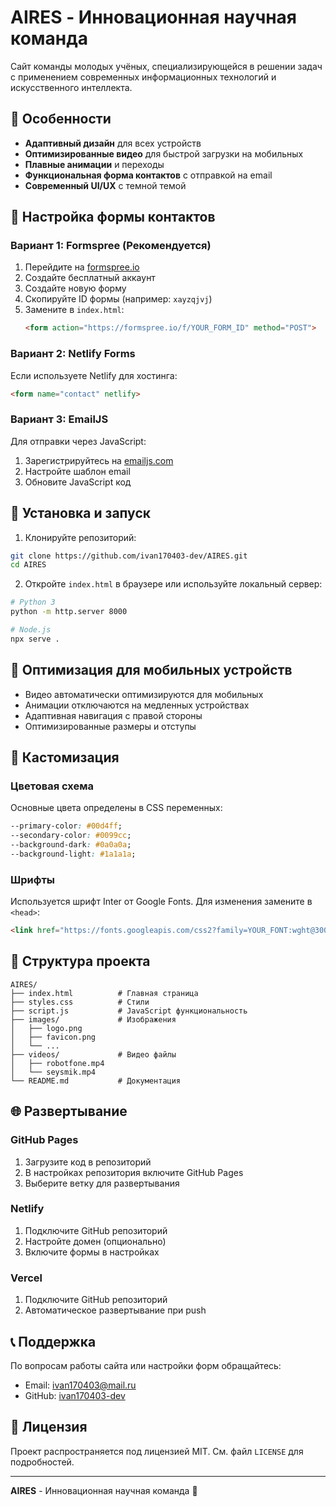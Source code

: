 # AIRES - Инновационная научная команда

Сайт команды молодых учёных, специализирующейся в решении задач с применением современных информационных технологий и искусственного интеллекта.

## 🚀 Особенности

- **Адаптивный дизайн** для всех устройств
- **Оптимизированные видео** для быстрой загрузки на мобильных
- **Плавные анимации** и переходы
- **Функциональная форма контактов** с отправкой на email
- **Современный UI/UX** с темной темой

## 📧 Настройка формы контактов

### Вариант 1: Formspree (Рекомендуется)

1. Перейдите на [formspree.io](https://formspree.io)
2. Создайте бесплатный аккаунт
3. Создайте новую форму
4. Скопируйте ID формы (например: `xayzqjvj`)
5. Замените в `index.html`:
   ```html
   <form action="https://formspree.io/f/YOUR_FORM_ID" method="POST">
   ```

### Вариант 2: Netlify Forms

Если используете Netlify для хостинга:
```html
<form name="contact" netlify>
```

### Вариант 3: EmailJS

Для отправки через JavaScript:
1. Зарегистрируйтесь на [emailjs.com](https://emailjs.com)
2. Настройте шаблон email
3. Обновите JavaScript код

## 🔧 Установка и запуск

1. Клонируйте репозиторий:
```bash
git clone https://github.com/ivan170403-dev/AIRES.git
cd AIRES
```

2. Откройте `index.html` в браузере или используйте локальный сервер:
```bash
# Python 3
python -m http.server 8000

# Node.js
npx serve .
```

## 📱 Оптимизация для мобильных устройств

- Видео автоматически оптимизируются для мобильных
- Анимации отключаются на медленных устройствах
- Адаптивная навигация с правой стороны
- Оптимизированные размеры и отступы

## 🎨 Кастомизация

### Цветовая схема
Основные цвета определены в CSS переменных:
```css
--primary-color: #00d4ff;
--secondary-color: #0099cc;
--background-dark: #0a0a0a;
--background-light: #1a1a1a;
```

### Шрифты
Используется шрифт Inter от Google Fonts. Для изменения замените в `<head>`:
```html
<link href="https://fonts.googleapis.com/css2?family=YOUR_FONT:wght@300;400;500;600;700&display=swap" rel="stylesheet">
```

## 📁 Структура проекта

```
AIRES/
├── index.html          # Главная страница
├── styles.css          # Стили
├── script.js           # JavaScript функциональность
├── images/             # Изображения
│   ├── logo.png
│   ├── favicon.png
│   └── ...
├── videos/             # Видео файлы
│   ├── robotfone.mp4
│   └── seysmik.mp4
└── README.md           # Документация
```

## 🌐 Развертывание

### GitHub Pages
1. Загрузите код в репозиторий
2. В настройках репозитория включите GitHub Pages
3. Выберите ветку для развертывания

### Netlify
1. Подключите GitHub репозиторий
2. Настройте домен (опционально)
3. Включите формы в настройках

### Vercel
1. Подключите GitHub репозиторий
2. Автоматическое развертывание при push

## 📞 Поддержка

По вопросам работы сайта или настройки форм обращайтесь:
- Email: ivan170403@mail.ru
- GitHub: [ivan170403-dev](https://github.com/ivan170403-dev)

## 📄 Лицензия

Проект распространяется под лицензией MIT. См. файл `LICENSE` для подробностей.

---

**AIRES** - Инновационная научная команда 🚀

